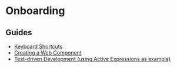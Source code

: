 # Onboarding

<lively-import src="https://lively-kernel.org/lively4/aexpr/doc/_navigation.html"></lively-import>

## Guides

- [Keyboard Shortcuts](./../manual/shortcuts.md)
- [Creating a Web Component](./creating_a_web_component.md)
- [Test-driven Development (using Active Expressions as example)](./reactive/tdd_for_aexprs.md)
